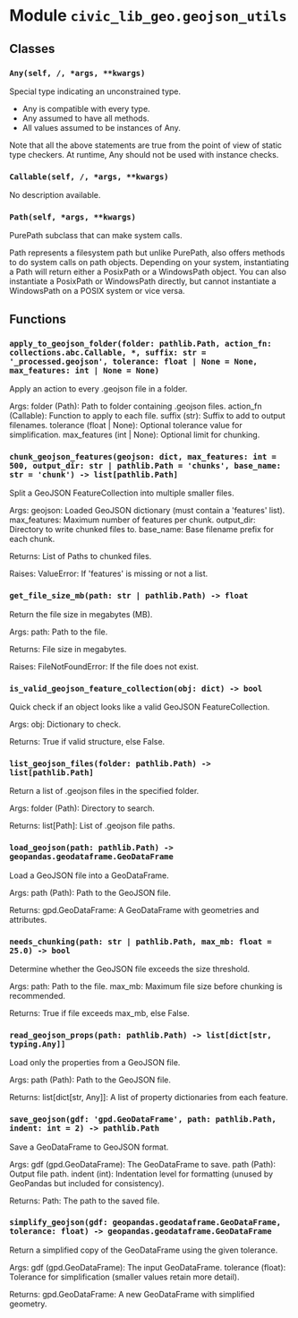 # Module `civic_lib_geo.geojson_utils`

## Classes

### `Any(self, /, *args, **kwargs)`

Special type indicating an unconstrained type.

- Any is compatible with every type.
- Any assumed to have all methods.
- All values assumed to be instances of Any.

Note that all the above statements are true from the point of view of
static type checkers. At runtime, Any should not be used with instance
checks.

### `Callable(self, /, *args, **kwargs)`

No description available.

### `Path(self, *args, **kwargs)`

PurePath subclass that can make system calls.

Path represents a filesystem path but unlike PurePath, also offers
methods to do system calls on path objects. Depending on your system,
instantiating a Path will return either a PosixPath or a WindowsPath
object. You can also instantiate a PosixPath or WindowsPath directly,
but cannot instantiate a WindowsPath on a POSIX system or vice versa.

## Functions

### `apply_to_geojson_folder(folder: pathlib.Path, action_fn: collections.abc.Callable, *, suffix: str = '_processed.geojson', tolerance: float | None = None, max_features: int | None = None)`

Apply an action to every .geojson file in a folder.

Args:
    folder (Path): Path to folder containing .geojson files.
    action_fn (Callable): Function to apply to each file.
    suffix (str): Suffix to add to output filenames.
    tolerance (float | None): Optional tolerance value for simplification.
    max_features (int | None): Optional limit for chunking.

### `chunk_geojson_features(geojson: dict, max_features: int = 500, output_dir: str | pathlib.Path = 'chunks', base_name: str = 'chunk') -> list[pathlib.Path]`

Split a GeoJSON FeatureCollection into multiple smaller files.

Args:
    geojson: Loaded GeoJSON dictionary (must contain a 'features' list).
    max_features: Maximum number of features per chunk.
    output_dir: Directory to write chunked files to.
    base_name: Base filename prefix for each chunk.

Returns:
    List of Paths to chunked files.

Raises:
    ValueError: If 'features' is missing or not a list.

### `get_file_size_mb(path: str | pathlib.Path) -> float`

Return the file size in megabytes (MB).

Args:
    path: Path to the file.

Returns:
    File size in megabytes.

Raises:
    FileNotFoundError: If the file does not exist.

### `is_valid_geojson_feature_collection(obj: dict) -> bool`

Quick check if an object looks like a valid GeoJSON FeatureCollection.

Args:
    obj: Dictionary to check.

Returns:
    True if valid structure, else False.

### `list_geojson_files(folder: pathlib.Path) -> list[pathlib.Path]`

Return a list of .geojson files in the specified folder.

Args:
    folder (Path): Directory to search.

Returns:
    list[Path]: List of .geojson file paths.

### `load_geojson(path: pathlib.Path) -> geopandas.geodataframe.GeoDataFrame`

Load a GeoJSON file into a GeoDataFrame.

Args:
    path (Path): Path to the GeoJSON file.

Returns:
    gpd.GeoDataFrame: A GeoDataFrame with geometries and attributes.

### `needs_chunking(path: str | pathlib.Path, max_mb: float = 25.0) -> bool`

Determine whether the GeoJSON file exceeds the size threshold.

Args:
    path: Path to the file.
    max_mb: Maximum file size before chunking is recommended.

Returns:
    True if file exceeds max_mb, else False.

### `read_geojson_props(path: pathlib.Path) -> list[dict[str, typing.Any]]`

Load only the properties from a GeoJSON file.

Args:
    path (Path): Path to the GeoJSON file.

Returns:
    list[dict[str, Any]]: A list of property dictionaries from each feature.

### `save_geojson(gdf: 'gpd.GeoDataFrame', path: pathlib.Path, indent: int = 2) -> pathlib.Path`

Save a GeoDataFrame to GeoJSON format.

Args:
    gdf (gpd.GeoDataFrame): The GeoDataFrame to save.
    path (Path): Output file path.
    indent (int): Indentation level for formatting (unused by GeoPandas but included for consistency).

Returns:
    Path: The path to the saved file.

### `simplify_geojson(gdf: geopandas.geodataframe.GeoDataFrame, tolerance: float) -> geopandas.geodataframe.GeoDataFrame`

Return a simplified copy of the GeoDataFrame using the given tolerance.

Args:
    gdf (gpd.GeoDataFrame): The input GeoDataFrame.
    tolerance (float): Tolerance for simplification (smaller values retain more detail).

Returns:
    gpd.GeoDataFrame: A new GeoDataFrame with simplified geometry.
